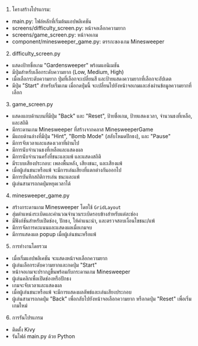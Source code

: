 1. โครงสร้างโปรแกรม:
* main.py: ไฟล์หลักที่เริ่มต้นแอปพลิเคชัน
* screens/difficulty_screen.py: หน้าจอเลือกความยาก
* screens/game_screen.py: หน้าจอเกม
* component/minesweeper_game.py: ตรรกะของเกม Minesweeper

2. difficulty_screen.py
* แสดงป้ายชื่อเกม "Gardensweeper" พร้อมแอนิเมชัน
* มีปุ่มสำหรับเลือกระดับความยาก (Low, Medium, High)
* เมื่อเลือกระดับความยาก ปุ่มที่เลือกจะเปลี่ยนสี และป้ายแสดงความยากที่เลือกจะอัปเดต
* มีปุ่ม "Start" สำหรับเริ่มเกม เมื่อกดปุ่มนี้ จะเปลี่ยนไปยังหน้าจอเกมและส่งผ่านข้อมูลความยากที่เลือก

3. game_screen.py
* แสดงแถบด้านบนที่มีปุ่ม "Back" และ "Reset", ป้ายชื่อเกม, ป้ายแสดงเวลา, จำนวนธงที่เหลือ, และสถิติ
* มีกระดานเกม Minesweeper ที่สร้างจากคลาส MinesweeperGame
* มีแถบด้านล่างที่มีปุ่ม "Hint", "Bomb Mode" (สลับโหมดปักธง), และ "Pause"
* มีการจับเวลาและแสดงเวลาที่ผ่านไป
* มีการนับจำนวนธงที่เหลือและแสดงผล
* มีการนับจำนวนครั้งที่ชนะและแพ้ และแสดงสถิติ
* มีระบบเสียงประกอบ: เพลงพื้นหลัง, เสียงชนะ, และเสียงแพ้
* เมื่อผู้เล่นชนะหรือแพ้ จะมีการเล่นเสียงที่แตกต่างกันออกไป
* มีการบันทึกสถิติการเล่น ชนะและแพ้
* ผู้เล่นสามารถกดปุ่มหยุดเวลาได้

4. minesweeper_game.py
* สร้างกระดานเกม Minesweeper โดยใช้ `GridLayout`
* สุ่มตำแหน่งระเบิดและคำนวณจำนวนระเบิดรอบข้างสำหรับแต่ละช่อง
* มีฟังก์ชันสำหรับเปิดช่อง, ปักธง, ให้คำแนะนำ, และตรวจสอบเงื่อนไขชนะ/แพ้
* มีการจัดการคะแนนและแสดงผลเมื่อเกมจบ
* มีการแสดงผล popup เมื่อผู้เล่นชนะหรือแพ้

5. การทำงานโดยรวม  
* เมื่อเริ่มแอปพลิเคชัน จะแสดงหน้าจอเลือกความยาก
* ผู้เล่นเลือกระดับความยากและกดปุ่ม "Start"
* หน้าจอเกมจะปรากฏขึ้นพร้อมกับกระดานเกม Minesweeper
* ผู้เล่นคลิกเพื่อเปิดช่องหรือปักธง
* เกมจะจับเวลาและแสดงผล
* เมื่อผู้เล่นชนะหรือแพ้ จะมีการแสดงผลลัพธ์และเล่นเสียงประกอบ
* ผู้เล่นสามารถกดปุ่ม "Back" เพื่อกลับไปยังหน้าจอเลือกความยาก หรือกดปุ่ม "Reset" เพื่อเริ่มเกมใหม่

6. การรันโปรแกรม
* ติดตั้ง Kivy 
* รันไฟล์ main.py ด้วย Python

